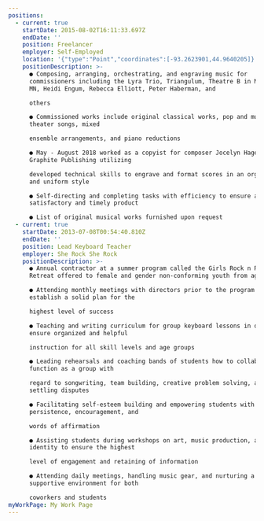 ```yaml
---
positions:
  - current: true
    startDate: 2015-08-02T16:11:33.697Z
    endDate: ''
    position: Freelancer
    employer: Self-Employed
    location: '{"type":"Point","coordinates":[-93.2623901,44.9640205]}'
    positionDescription: >-
      ● Composing, arranging, orchestrating, and engraving music for
      commissioners including the Lyra Trio, Triangulum, Theatre B in Moorhead,
      MN, Heidi Engum, Rebecca Elliott, Peter Haberman, and

      others

      ● Commissioned works include original classical works, pop and musical
      theater songs, mixed

      ensemble arrangements, and piano reductions

      ● May - August 2018 worked as a copyist for composer Jocelyn Hagen and
      Graphite Publishing utilizing

      developed technical skills to engrave and format scores in an organized
      and uniform style

      ● Self-directing and completing tasks with efficiency to ensure a
      satisfactory and timely product

      ● List of original musical works furnished upon request
  - current: true
    startDate: 2013-07-08T00:54:40.810Z
    endDate: ''
    position: Lead Keyboard Teacher
    employer: She Rock She Rock
    positionDescription: >-
      ● Annual contractor at a summer program called the Girls Rock n Roll
      Retreat offered to female and gender non-conforming youth from ages 9-18

      ● Attending monthly meetings with directors prior to the program to
      establish a solid plan for the

      highest level of success

      ● Teaching and writing curriculum for group keyboard lessons in order to
      ensure organized and helpful

      instruction for all skill levels and age groups

      ● Leading rehearsals and coaching bands of students how to collaboratively
      function as a group with

      regard to songwriting, team building, creative problem solving, and
      settling disputes

      ● Facilitating self-esteem building and empowering students with
      persistence, encouragement, and

      words of affirmation

      ● Assisting students during workshops on art, music production, and
      identity to ensure the highest

      level of engagement and retaining of information

      ● Attending daily meetings, handling music gear, and nurturing a
      supportive environment for both

      coworkers and students
myWorkPage: My Work Page
---
```

